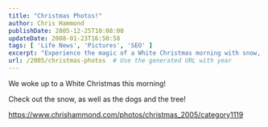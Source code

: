 ```yaml
---
title: "Christmas Photos!"
author: Chris Hammond
publishDate: 2005-12-25T10:08:00
updateDate: 2008-01-23T16:50:58
tags: [ 'Life News', 'Pictures', 'SEO' ]
excerpt: "Experience the magic of a White Christmas morning with snow, dogs, and a beautifully decorated tree. See the winter wonderland here! 🎄❄️ #WhiteChristmas #SnowyMorning"
url: /2005/christmas-photos  # Use the generated URL with year
---
```

<P>We woke up to a White Christmas this morning!</P> <P>Check out the snow, as well as the dogs and the tree!</P> <P><A HREF="/photos/christmas_2005/category1119.aspx">https://www.chrishammond.com/photos/christmas_2005/category1119</a></p> <p>&nbsp;</p>



